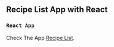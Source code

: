 
## Recipe List App with React

### `React App`

Check The App [Recipe List](https://recipelistapp.netlify.app/).

